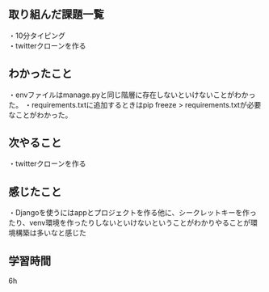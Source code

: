 ## 取り組んだ課題一覧
・10分タイピング
<br>・twitterクローンを作る

## わかったこと
・envファイルはmanage.pyと同じ階層に存在しないといけないことがわかった。
・requirements.txtに追加するときはpip freeze > requirements.txtが必要なことがわかった。
## 次やること
・twitterクローンを作る

## 感じたこと
・Djangoを使うにはappとプロジェクトを作る他に、シークレットキーを作ったり、venv環境を作ったりしないといけないということがわかりやることが環境構築は多いなと感じた
## 学習時間
6h
